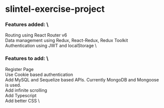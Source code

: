 # slintel-exercise-project
### Features added: \
Routing using React Router v6 \
Data management using Redux, React-Redux, Redux Toolkit \
Authentication using JWT and localStorage \

### Features to add: \
Register Page \
Use Cookie based authentication \
Add MySQL and Sequelize based APIs. Currently MongoDB and Mongoose is used. \
Add infinite scrolling \
Add Typescript \
Add better CSS \
